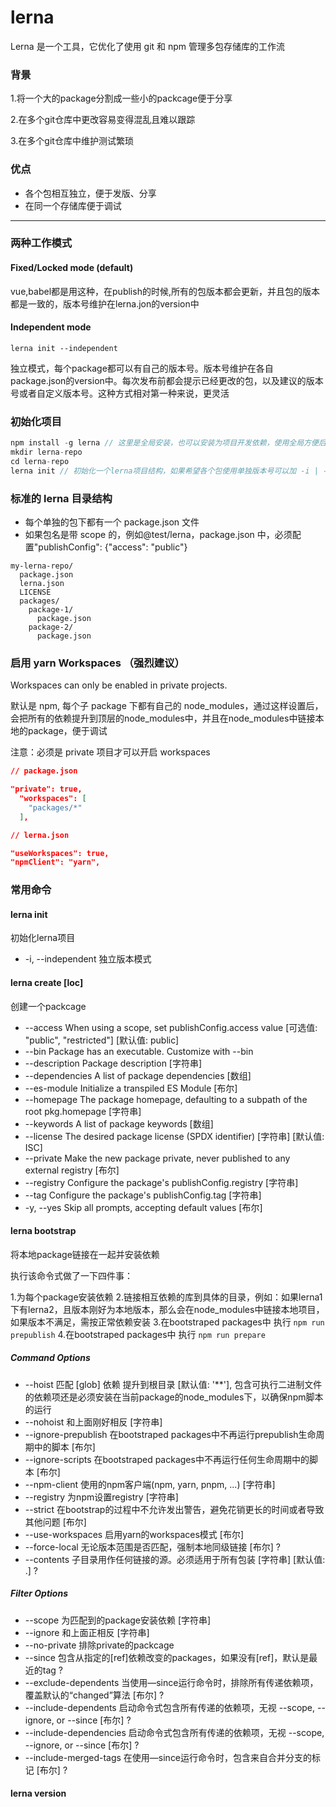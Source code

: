 # lerna

Lerna 是一个工具，它优化了使用 git 和 npm 管理多包存储库的工作流


### 背景

1.将一个大的package分割成一些小的packcage便于分享

2.在多个git仓库中更改容易变得混乱且难以跟踪

3.在多个git仓库中维护测试繁琐

### 优点

- 各个包相互独立，便于发版、分享
- 在同一个存储库便于调试

---

### 两种工作模式

#### Fixed/Locked mode (default)

vue,babel都是用这种，在publish的时候,所有的包版本都会更新，并且包的版本都是一致的，版本号维护在lerna.jon的version中

#### Independent mode

`lerna init --independent`

独立模式，每个package都可以有自己的版本号。版本号维护在各自package.json的version中。每次发布前都会提示已经更改的包，以及建议的版本号或者自定义版本号。这种方式相对第一种来说，更灵活



### 初始化项目

```javascript
npm install -g lerna // 这里是全局安装，也可以安装为项目开发依赖，使用全局方便后期使用命令行
mkdir lerna-repo
cd lerna-repo
lerna init // 初始化一个lerna项目结构，如果希望各个包使用单独版本号可以加 -i | --independent
```

### 标准的 lerna 目录结构

- 每个单独的包下都有一个 package.json 文件
- 如果包名是带 scope 的，例如@test/lerna，package.json 中，必须配置"publishConfig": {"access": "public"}

```
my-lerna-repo/
  package.json
  lerna.json
  LICENSE
  packages/
    package-1/
      package.json
    package-2/
      package.json
```

### 启用 yarn Workspaces （强烈建议）

Workspaces can only be enabled in private projects.

默认是 npm, 每个子 package 下都有自己的 node_modules，通过这样设置后，会把所有的依赖提升到顶层的node_modules中，并且在node_modules中链接本地的package，便于调试

注意：必须是 private 项目才可以开启 workspaces

```json
// package.json

"private": true,
  "workspaces": [
    "packages/*"
  ],

// lerna.json

"useWorkspaces": true,
"npmClient": "yarn",
```

### 常用命令


#### lerna init

初始化lerna项目
- -i, --independent 独立版本模式

#### lerna create <name> [loc]

创建一个packcage

- --access        When using a scope, set publishConfig.access value  [可选值: "public", "restricted"] [默认值: public]
- --bin           Package has an executable. Customize with --bin <executableName> 
- --description   Package description [字符串]
- --dependencies  A list of package dependencies [数组]
- --es-module     Initialize a transpiled ES Module  [布尔]
- --homepage      The package homepage, defaulting to a subpath of the root pkg.homepage [字符串]
- --keywords      A list of package keywords  [数组]
- --license       The desired package license (SPDX identifier) [字符串] [默认值: ISC]
- --private       Make the new package private, never published to any external registry [布尔]
- --registry      Configure the package's publishConfig.registry  [字符串]
- --tag           Configure the package's publishConfig.tag [字符串]
- -y, --yes       Skip all prompts, accepting default values [布尔]


#### lerna bootstrap

将本地package链接在一起并安装依赖

执行该命令式做了一下四件事：

1.为每个package安装依赖
2.链接相互依赖的库到具体的目录，例如：如果lerna1下有lerna2，且版本刚好为本地版本，那么会在node_modules中链接本地项目，如果版本不满足，需按正常依赖安装
3.在bootstraped packages中 执行 `npm run prepublish`
4.在bootstraped packages中 执行 `npm run prepare`

##### Command Options

- --hoist             匹配 [glob] 依赖 提升到根目录 [默认值: '**'], 包含可执行二进制文件的依赖项还是必须安装在当前package的node_modules下，以确保npm脚本的运行
- --nohoist           和上面刚好相反 [字符串]
- --ignore-prepublish 在bootstraped packages中不再运行prepublish生命周期中的脚本 [布尔]
- --ignore-scripts    在bootstraped packages中不再运行任何生命周期中的脚本 [布尔]
- --npm-client        使用的npm客户端(npm, yarn, pnpm, ...) [字符串]  
- --registry          为npm设置registry [字符串]
- --strict            在bootstrap的过程中不允许发出警告，避免花销更长的时间或者导致其他问题 [布尔]
- --use-workspaces    启用yarn的workspaces模式 [布尔]
- --force-local       无论版本范围是否匹配，强制本地同级链接 [布尔] ?
- --contents          子目录用作任何链接的源。必须适用于所有包装 [字符串] [默认值: .] ?

##### Filter Options

- --scope             为匹配到的package安装依赖 [字符串]
- --ignore            和上面正相反 [字符串]
- --no-private        排除private的packcage
- --since             包含从指定的[ref]依赖改变的packages，如果没有[ref]，默认是最近的tag ?
- --exclude-dependents   当使用—since运行命令时，排除所有传递依赖项，覆盖默认的“changed”算法 [布尔] ?
- --include-dependents   启动命令式包含所有传递的依赖项，无视 --scope, --ignore, or --since [布尔] ?
- --include-dependencies 启动命令式包含所有传递的依赖项，无视 --scope, --ignore, or --since [布尔] ?
- --include-merged-tags  在使用—since运行命令时，包含来自合并分支的标记 [布尔] ?

#### lerna version